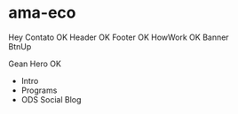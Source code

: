 # ama-eco

Hey
Contato OK
Header OK
Footer OK
HowWork OK
Banner  
BtnUp

Gean
Hero OK

- Intro
- Programs
- ODS
  Social
  Blog
